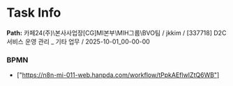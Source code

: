 # Task Info

**Path:** 카페24(주)\본사사업장\[CG]MI본부\MIH그룹\BVO팀 / jkkim / [337718] D2C 서비스 운영 관리 _ 기타 업무 / 2025-10-01_00-00-00

### BPMN
- ["https://n8n-mi-011-web.hanpda.com/workflow/tPpkAEflwIZtQ6WB"]

